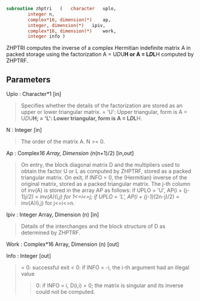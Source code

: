 ```fortran
subroutine zhptri	(	character	uplo,
		integer	n,
		complex*16, dimension(*)	ap,
		integer, dimension(*)	ipiv,
		complex*16, dimension(*)	work,
		integer	info )
```

 ZHPTRI computes the inverse of a complex Hermitian indefinite matrix
 A in packed storage using the factorization A = U*D*U**H or
 A = L*D*L**H computed by ZHPTRF.

## Parameters
Uplo : Character*1 [in]
> Specifies whether the details of the factorization are stored
> as an upper or lower triangular matrix.
> = 'U':  Upper triangular, form is A = U*D*U**H;
> = 'L':  Lower triangular, form is A = L*D*L**H.

N : Integer [in]
> The order of the matrix A.  N >= 0.

Ap : Complex*16 Array, Dimension (n*(n+1)/2) [in,out]
> On entry, the block diagonal matrix D and the multipliers
> used to obtain the factor U or L as computed by ZHPTRF,
> stored as a packed triangular matrix.
> On exit, if INFO = 0, the (Hermitian) inverse of the original
> matrix, stored as a packed triangular matrix. The j-th column
> of inv(A) is stored in the array AP as follows:
> if UPLO = 'U', AP(i + (j-1)*j/2) = inv(A)(i,j) for 1<=i<=j;
> if UPLO = 'L',
> AP(i + (j-1)*(2n-j)/2) = inv(A)(i,j) for j<=i<=n.

Ipiv : Integer Array, Dimension (n) [in]
> Details of the interchanges and the block structure of D
> as determined by ZHPTRF.

Work : Complex*16 Array, Dimension (n) [out]

Info : Integer [out]
> = 0: successful exit
> < 0: if INFO = -i, the i-th argument had an illegal value
> > 0: if INFO = i, D(i,i) = 0; the matrix is singular and its
> inverse could not be computed.

